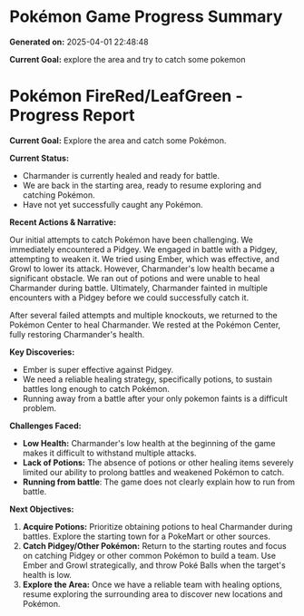 # Pokémon Game Progress Summary

**Generated on:** 2025-04-01 22:48:48

**Current Goal:** explore the area and try to catch some pokemon

# Pokémon FireRed/LeafGreen - Progress Report

**Current Goal:** Explore the area and catch some Pokémon.

**Current Status:**

*   Charmander is currently healed and ready for battle.
*   We are back in the starting area, ready to resume exploring and catching Pokémon.
*   Have not yet successfully caught any Pokémon.

**Recent Actions & Narrative:**

Our initial attempts to catch Pokémon have been challenging. We immediately encountered a Pidgey.
We engaged in battle with a Pidgey, attempting to weaken it.
We tried using Ember, which was effective, and Growl to lower its attack.
However, Charmander's low health became a significant obstacle.
We ran out of potions and were unable to heal Charmander during battle.
Ultimately, Charmander fainted in multiple encounters with a Pidgey before we could successfully catch it.

After several failed attempts and multiple knockouts, we returned to the Pokémon Center to heal Charmander.
We rested at the Pokémon Center, fully restoring Charmander's health.

**Key Discoveries:**

*   Ember is super effective against Pidgey.
*   We need a reliable healing strategy, specifically potions, to sustain battles long enough to catch Pokémon.
*   Running away from a battle after your only pokemon faints is a difficult problem.

**Challenges Faced:**

*   **Low Health:** Charmander's low health at the beginning of the game makes it difficult to withstand multiple attacks.
*   **Lack of Potions:** The absence of potions or other healing items severely limited our ability to prolong battles and weakened Pokémon to catch.
*   **Running from battle**: The game does not clearly explain how to run from battle.

**Next Objectives:**

1.  **Acquire Potions:** Prioritize obtaining potions to heal Charmander during battles. Explore the starting town for a PokeMart or other sources.
2.  **Catch Pidgey/Other Pokémon:** Return to the starting routes and focus on catching Pidgey or other common Pokémon to build a team. Use Ember and Growl strategically, and throw Poké Balls when the target's health is low.
3.  **Explore the Area:** Once we have a reliable team with healing options, resume exploring the surrounding area to discover new locations and Pokémon.
